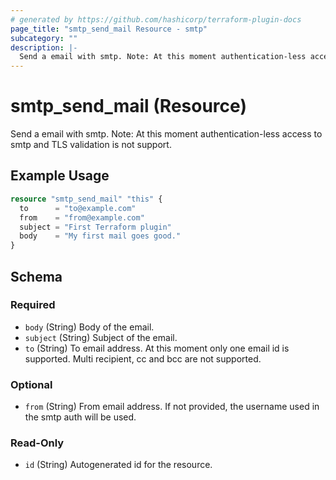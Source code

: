 ```yaml
---
# generated by https://github.com/hashicorp/terraform-plugin-docs
page_title: "smtp_send_mail Resource - smtp"
subcategory: ""
description: |-
  Send a email with smtp. Note: At this moment authentication-less access to smtp and TLS validation is not support.
---
```


# smtp_send_mail (Resource)

Send a email with smtp. Note: At this moment authentication-less access to smtp and TLS validation is not support.

## Example Usage

```terraform
resource "smtp_send_mail" "this" {
  to      = "to@example.com"
  from    = "from@example.com"
  subject = "First Terraform plugin"
  body    = "My first mail goes good."
}
```

<!-- schema generated by tfplugindocs -->
## Schema

### Required

- `body` (String) Body of the email.
- `subject` (String) Subject of the email.
- `to` (String) To email address. At this moment only one email id is supported. Multi recipient, cc and bcc are not supported.

### Optional

- `from` (String) From email address. If not provided, the username used in the smtp auth will be used.

### Read-Only

- `id` (String) Autogenerated id for the resource.


